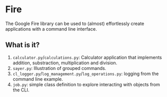 # Fire

The Google Fire library can be used to (almost) effortlessly create
applications with a command line interface.

## What is it?

1. `calculator.py`/`calculations.py`: Calculator application that
   implements addition, substraction,  multiplication and division.
1. `sayer.py`: Illustration of grouped commands.
1. `cl_logger.py`/`log_management.py`/`log_operations.py`: logging
   from the command line example.
1. `job.py`: simple class definition to explore interacting with
   objects from the CLI.
